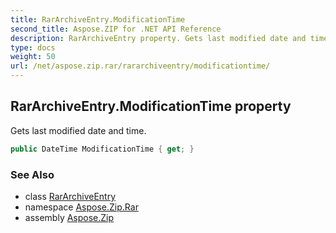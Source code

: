 ```yaml
---
title: RarArchiveEntry.ModificationTime
second_title: Aspose.ZIP for .NET API Reference
description: RarArchiveEntry property. Gets last modified date and time
type: docs
weight: 50
url: /net/aspose.zip.rar/rararchiveentry/modificationtime/
---
```

## RarArchiveEntry.ModificationTime property

Gets last modified date and time.

```csharp
public DateTime ModificationTime { get; }
```

### See Also

* class [RarArchiveEntry](../)
* namespace [Aspose.Zip.Rar](../../rararchiveentry/)
* assembly [Aspose.Zip](../../../)


